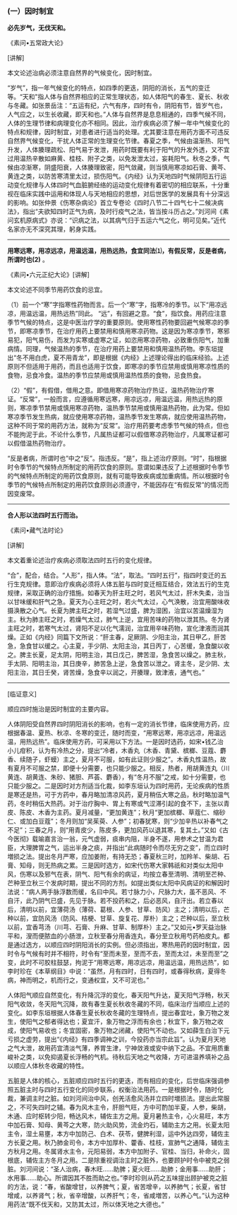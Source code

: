 ### (一）因时制宜

**必先岁气，无伐天和。**

​《素问•五常政大论》

[讲解]

本文论述治病必须注意自然界的气候变化，因时制宜。

“岁气”，指一年气候变化的特点，如四季的更迭，阴阳的消长，五气的变迁等。“天和"指人体与自然界相应的正常生理状态，如人体阳气的春生、夏长、秋收与冬藏。如张景岳注：“五运有纪，六气有序，四时有令，阴阳有节，皆岁气也，人气应之，以生长收藏，即天和也。”人体与自然界是息息相通的，四季气候不同，人体的生理节律和病理变化亦不相同。因此，治疗疾病必须了解一年中气候变化的特点和规律，因时制宜，对患者进行适当的处理。尤其要注意在用药方面不可违反自然界气候变化，干扰人体正常的生理变化节律。春夏之季，气候由温渐热、阳气升发，人体腠理疏松、阳气易于发泄，用药时既要有利于阳气的升发外透，又不宜过用温热辛散如麻黄、桂枝、附子之类，以免发泄太过，妄耗阳气。秋冬之季，气候由凉渐寒，阴盛阳衰，人体腠理致密，阳气敛藏，则当慎用寒凉如石膏、黄芩、黄连之类，以防苦寒清里太过，损伤阳气。《内经》认为天地四时气候阴阳五行运动变化规律与人体四时气血脏腑经络的运动变化规律有着密切的相应联系，十分重视在临床实践中运用和体现人与天地相应的思想，对后世医学的发展具有十分深远的影响。如张仲景《伤寒杂病论》首立专卷论《四时八节二十四气七十二候决病法》，指出“夫欲知四时正气为病，及时行疫气之法，皆当按斗历占之。”刘河间《素问玄机原病式》亦说：“识病之法，以其病气归于五运六气之化，明可见矣。”近代名家亦无不深究其理，躬身实践。

* * *

**用寒远寒，用凉远凉，用温远温，用热远热，食宜同法⑴，有假反常，反是者病，所谓时也(2)** 。

​《素问•六元正纪大论》[讲解]

本文论述不同季节用药饮食的忌宜。

（1）前一个“寒”字指寒性药物而言。后一个“寒”字，指寒冷的季节。以下“用凉远凉，用温远温，用热远热”同此。
“远”，有回避之意。“食”，指饮食。用药应注意季节气候的特点，这是中医治疗学的重要原则。使用寒性药物要回避气候寒凉的季节，即寒凉季节，在治疗用药上要禁用和慎用寒凉药物。这是因为寒凉季节，寒邪易犯，阳气易伤，而发为实寒或虚寒之证，如恣用寒凉药物，必致重伤阳气，加重病情。同理，气候温热的季节，在治疗用药上要禁用和慎用温热药物。李东垣提出“冬不用白虎，夏不用青龙”，即是根据《内经》上述理论得出的临床经验。上述原则不但适用于用药，而且也适用于饮食，即寒凉的季节应禁用或慎用寒凉性质的食物，忌食冷食。温热的季节应禁用或慎用温热性质的食物，忌食热食。

（2）“假”，有假借，借用之意。即借用寒凉药物治疗热证，温热药物治疗寒证。“反常”，一般而言，应遵循用寒远寒，用凉远凉，用温远温，用热远热的原则，寒凉季节禁用或慎用寒凉药物，温热季节禁用或慎用温热药物，此为常。但如寒凉季节发生热病，就应使用寒凉药物，温热季节发生寒病，就应使用温热药物，这种不同于常的用药方法，就称为“反常”。治疗用药要考虑季节气候的特点，但也不能拘泥于此，不论什么季节，凡属热证都可以假借寒凉药物治疗，凡属寒证都可以假借温热药物治疗。

“反是者病，所谓时也”中之“反”。指违反。“是”，指上述治疗原则。“时”，指根据时令季节的气候特点所制定的用药饮食的原则。意谓如果违反了上述根据时令季节的气候特点所制定的用药饮食原则，就有可能导致疾病或加重病情。所以根据时令季节的气候特点所制定的用药饮食原则必须遵守，不能因存在“有假反常”的情况而因变废常。

* * *

**合人形以法四时五行而治。**

​《素问•藏气法时论》

[讲解]

本文着重论述治疗疾病必须取法四时五行的变化规律。

“合”，配合，结合。“人形”，指人体。“法”，取法。“四时五行”，指四时变迁的五行生克规律。意即治疗疾病必须将人体五脏与四时变迁相互结合，效法五行的生克规律，采取正确的治疗措施。如春天为肝主旺之时，若风气太过，肝木失柔，治当以甘味缓和肝气之急。夏天为心主旺之时，若火气太过，心气涣散，治宜用酸味收摄涣散之心气。长夏为脾主旺之时，若湿气过盛，脾为湿困，治宜以苦温燥湿为主。秋为肺主旺之时，若燥气太过，肺气上逆，宜用苦味的药物以泄其热。冬为肾主旺之时，若寒气太过，肾阳不足以化气濡润，治宜用辛味药物，宣化津液而润其燥。正如《内经》同篇下文所说：“肝主春，足厥阴、少阳主治，其日甲乙，肝苦急，急食甘以缓之。心主夏，手少阴、太阳主治，其日丙丁，心苦缓，急食酸以收之。脾主长夏，足太阴，阳明主治，其日戊己，脾苦湿，急食苦以燥之。肺主秋，手太阴、阳明主治，其日庚辛，肺苦急上逆，急食苦以泄之。肾主冬，足少阴、太阳主治，其日壬癸，肾苦燥，急食辛以润之，开腠理，致津液，通气也。”

* * *

[临证意义]

顺应四时施治是因时制宜的主要内容。

人体阴阳受自然界四时阴阳消长的影响，也有一定的消长节律，临床使用方药，应根据春温、夏热、秋凉、冬寒的变迁，随时而变，“用寒远寒，用凉远凉，用温远温，用热远热”。临床使用方药，可采用以下方法。一是因时选药，如宋•钱乙治小儿疳积，认为有冷热之分，提出“冷者，木香丸（木香、青黛、槟榔、豆蔻、麝香、续随子，虾蟆）主之，夏月不可服，如有此证则少服之”。木香丸性温热，故有夏月不可服之禁，即便十分需要，也只能少服之。相反，热者，用胡黄连丸（川黄连、胡黄连、朱砂、猪胆、芦荟、麝香），有“冬月不服”之戒，如十分需要，也只能少服之。二是因时对方剂适当化裁，如李东垣认为四时用药，无论疾病的性质是寒还是热，可于方药中，春月略加清凉风药，夏月稍伍大寒之品，秋时略加温气药，冬时稍伍大热药。对于治疗胸中、胃上有寒或气涩滞引起的食不下，主张以青皮、陈皮、木香为主药。夏月减量，“更加黄连”；秋月“更加槟榔、草蔻仁、缩砂仁、或加白豆蔻”；冬月则加“吴茱萸、人参”；初春犹寒，则“少加辛热以补春气之不足”；三春之月，则“用青皮少，陈皮多，更加风药以退其寒，复其土。”又如《古今医彻》载喻嘉言治一翁，元气虚弱，痰串内阻，半身不遂，用参术之甘温为君臣，大理脾胃之气，运出半身之痰，并指出“此病随时令而尽无穷之变”，而立四时増损之法。提出冬月严寒，应加姜附，有持无恐；春夏秋三时，加羚羊、柴胡、石膏、知母，则无热病之累。三是因时选方，如宋代伤寒大家韩祇和对类似太阳中风，伤寒以及邪气在表，阴气、阳气有余的病证，均按立春至清明、清明至芒种、芒种至立秋三个发病时期，提出不同的方剂。如提出类似太阳中风病证的和解因时法说：“病人两手脉浮数而缓，名曰中风。若寸脉力小，尺脉力大，虽不恶风、不自汗，此乃阴气已盛，先见于脉。若不投药和之，后必恶风，自汗出。若立春以后，清明以前，宜薄荷汤（薄荷、葛根、人参、甘草、防风）主之；清明以后，芒种以前，宜防风汤（防风、桔梗、甘草、旋复花、厚朴）主之；芒种以后，至立秋以前，宜香芎汤（川芎、石膏、升麻、甘草、制厚朴）主之。”又如元•罗天益治脉平和，溲而便脓血的小肠泄，立秋至春分用香连丸，春分至立秋用芍药柏皮丸。都是通过选方，以顺应四时阴阳消长的实例。但必须指出，寒热用药的因时制宜，因时令与气候有时并不相符，时令有“至而未至，至而不去，至而太过，未至而至”之变，此时不可胶柱鼓瑟，拘泥于“用寒远寒，用凉远凉，用温远温，用热远热”，如李时珍在《本草纲目》中说：“虽然，月有四时，日有四时，或春得秋病，夏得冬病，神而明之，机而行之，变通权宜，又不可泥也。”

人体阳气顺应自然变化，有升降沉浮的变化，春天阳气升达，夏天阳气浮畅，秋天阳气收敛，冬天阳气沉降，故有春生夏长秋收冬藏的不同，临床治疗当顺应上述的变化。如李东垣根据人体春生夏长秋收冬藏的生理特点，提出春宜吐，象万物之发生，使阳气之郁者得达也；夏宜汗，象万物之浮而有余也；秋宜下，象万物之收成，使阳气易收也；冬宜固密，象万物之闭藏，使阳气不动也。又如薛生白治下元亏损之虚劳，提出“《内经》有四季调神之训，今投药亦当宗此旨”。认为夏月天地之气大泄，故用药宜清淡气薄，养胃生津，宁神敛液或安中纳下之品。不宜用质重峻补之类，以免抑遏夏长浮畅的气机。待秋后天地之气收降，方可进温养填补之品以顺应人体秋冬收藏的特性。

五脏是人体的核心，五脏顺应四时五行的更迭，而有相应的变化，后世临床强调参照五脏主时与四时五行变化的同步联系，权衡治法用药。一是根据时令，随时化裁，兼调主时之脏。如刘河间治中风，创羌活愈风汤并立四时増损法。提出此常服之，不可失四时之辅。春为风木主令，肝胆气旺，方中可酌加半夏，人参，柴胡，木通、应时枢转少阳，畅达风木，辅佐主方之用。夏月暑热主令，心火易旺，本方中加石膏、知母、黄芩之大寒，防火助风势，流金灼石，辅助主方之用。长夏太阳主令，湿土易壅，本方中加防己、白术、茯苓，健脾利湿，运中外达四旁，辅佐主方长夏之用。秋乃肺金司令，本方中加厚朴、藿香、桂枝，宣肺气之通降，辅佐主方秋月之用。冬属肾水主令，元阳易弱，本方中加附子、官桂、当归，补命火，固根底，辅佐主方冬月之用。二是除重视调治主时之脏外，也要顾护时令中被克之弱脏。刘河间说：“圣人治病，春木旺……助脾；夏火旺……助肺；金用事……助肝；水用事……助心。所谓因其不胜而助之也。”李时珍则从药之五味提出顾护被克之脏的方法，说：“春，省酸增甘，以养脾气；夏，省苦增辛，以养肺气；长夏，省甘增咸，以养肾气；秋，省辛增酸，以养肝气；冬，省咸増苦，以养心气。”认为这种用药法“既不伐天和，又防其太过，所以体天地之大德也。”

